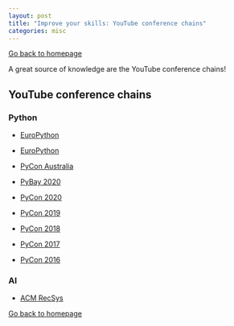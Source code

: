 ```yaml
---
layout: post
title: "Improve your skills: YouTube conference chains"
categories: misc
---
```


[Go back to homepage](https://guillaumesimo.github.io/)

A great source of knowledge are the YouTube conference chains!

## YouTube conference chains

### Python

* <a href="https://www.youtube.com/user/PythonItalia" target="_blank">EuroPython</a>

* [EuroPython](https://www.youtube.com/user/PythonItalia)

* [PyCon Australia](https://www.youtube.com/user/PyConAU)

* [PyBay 2020](https://www.youtube.com/channel/UC51aOZF5nnderbuar5D5ifw)

* [PyCon 2020](https://www.youtube.com/channel/UCMjMBMGt0WJQLeluw6qNJuA)

* [PyCon 2019](https://www.youtube.com/channel/UCxs2IIVXaEHHA4BtTiWZ2mQ)

* [PyCon 2018](https://www.youtube.com/channel/UCsX05-2sVSH7Nx3zuk3NYuQ)

* [PyCon 2017](https://www.youtube.com/channel/UCrJhliKNQ8g0qoE_zvL8eVg)

* [PyCon 2016](https://www.youtube.com/channel/UCwTD5zJbsQGJN75MwbykYNw)


### AI

* [ACM RecSys](https://www.youtube.com/channel/UC2nEn-yNA1BtdDNWziphPGA)


[Go back to homepage](https://guillaumesimo.github.io/)

